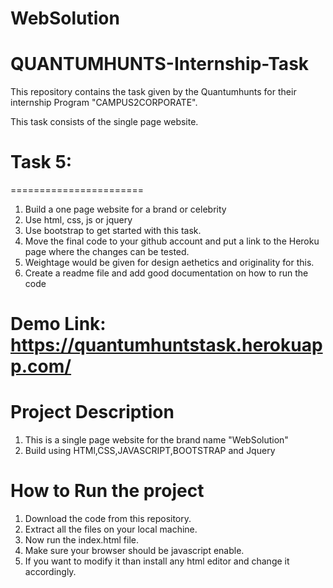 # WebSolution </br>
# QUANTUMHUNTS-Internship-Task </br>
This repository contains the task given by the Quantumhunts for their internship Program "CAMPUS2CORPORATE". </br>

This task consists of the single page website. </br>
# Task 5:
======================= 
1. Build a one page website for a brand or celebrity
2. Use html, css, js or jquery
3. Use bootstrap to get started with this task.
4. Move the final code to your github account and put a link to the Heroku page where the changes can be tested.
5. Weightage would be given for design aethetics and originality for this.
6. Create a readme file and add good documentation on how to run the code

# Demo Link: https://quantumhuntstask.herokuapp.com/ 
     

# Project Description
1. This is a single page website for the brand name "WebSolution" 
2. Build using HTMl,CSS,JAVASCRIPT,BOOTSTRAP and Jquery
 
# How to Run the project
1. Download the code from this repository.
2. Extract all the files on your local machine.
3. Now run the index.html file.
4. Make sure your browser should be javascript enable.
5. If you want to modify it than install any html editor and change it accordingly.
 

